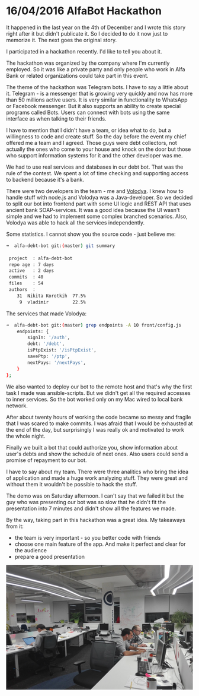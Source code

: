 # 16/04/2016 AlfaBot Hackathon

It happened in the last year on the 4th of December and I wrote this story right after it but didn't publicate it.
So I decided to do it now just to memorize it. The next goes the original story.


I participated in a hackathon recently. I'd like to tell you about it.

The hackathon was organized by the company where I'm currently employed. So it was like a private party and only people
who work in Alfa Bank or related organizations could take part in this event.

The theme of the hackathon was Telegram bots. I have to say a little about it. Telegram - is a messenger that is growing
very quickly and now has more than 50 millions active users. It is very similar in functionality to WhatsApp or Facebook
messenger. But it also supports an ability to create special programs called Bots. Users can connect with bots using
the same interface as when talking to their friends.

I have to mention that I didn't have a team, or idea what to do, but a willingness to code and create stuff.
So the day before the event my chief offered me a team and I agreed. Those guys were debt collectors, not actually the
ones who come to your house and knock on the door but those who support information systems for it and the other
developer was me.

We had to use real services and databases in our debt bot. That was the rule of the contest. We spent a lot of time
checking and supporting access to backend because it's a bank.

There were two developers in the team - me and [Volodya](https://bitbucket.org/v0v87/). I knew how to handle stuff with
node.js and Volodya was a Java-developer. So we decided to split our bot into frontend part with some UI logic and REST
API that uses ancient bank SOAP-services. It was a good idea because the UI wasn't simple and we had to implement some
complex branched scenarios. Also, Volodya was able to hack all the services independently.

Some statistics. I cannot show you the source code - just believe me:

```bash
➜  alfa-debt-bot git:(master) git summary

 project  : alfa-debt-bot
 repo age : 7 days
 active   : 2 days
 commits  : 40
 files    : 54
 authors  :
    31  Nikita Korotkih  77.5%
     9  vladimir         22.5%
```

The services that made Volodya:

```bash
➜  alfa-debt-bot git:(master) grep endpoints -A 10 front/config.js
    endpoints: {
        signIn: '/auth',
        debt: '/debt',
        isPtpExist: '/isPtpExist',
        savePtp: '/ptp',
        nextPays: '/nextPays',
    }
};
```

We also wanted to deploy our bot to the remote host and that's why the first task I made was ansible-scripts.
But we didn't get all the required accesses to inner services. So the bot worked only on my Mac wired to local bank
network.

After about twenty hours of working the code became so messy and fragile that I was scared to make commits.
I was afraid that I would be exhausted at the end of the day, but surprisingly I was really ok and motivated to work
the whole night.

Finally we built a bot that could authorize you, show information about user's debts and show the schedule of next ones.
Also users could send a promise of repayment to our bot.

I have to say about my team. There were three analitics who bring the idea of application and made a huge work analyzing
stuff. They were great and without them it wouldn't be possible to hack the stuff.

The demo was on Saturday afternoon. I can't say that we failed it but the guy who was presenting our bot was so slow
that he didn't fit the presentation into 7 minutes and didn't show all the features we made.

By the way, taking part in this hackathon was a great idea. My takeaways from it:
 - the team is very important - so you better code with friends
 - choose one main feature of the app. And make it perfect and clear for the audience
 - prepare a good presentation

![late at night](../images/alfa-bot-hackathon.png)
